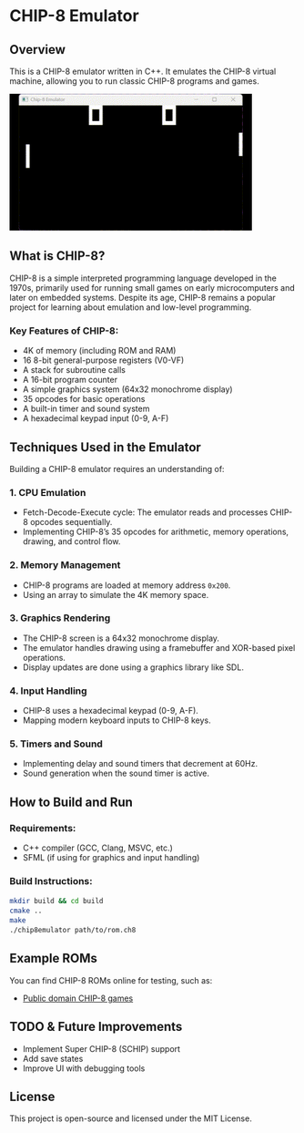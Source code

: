# CHIP-8 Emulator

## Overview

This is a CHIP-8 emulator written in C++. It emulates the CHIP-8 virtual machine, allowing you to run classic CHIP-8 programs and games.

![CHIP-8 Emulator in Action](chip8pong.gif)

## What is CHIP-8?

CHIP-8 is a simple interpreted programming language developed in the 1970s, primarily used for running small games on early microcomputers and later on embedded systems. Despite its age, CHIP-8 remains a popular project for learning about emulation and low-level programming.

### Key Features of CHIP-8:

- 4K of memory (including ROM and RAM)
- 16 8-bit general-purpose registers (V0-VF)
- A stack for subroutine calls
- A 16-bit program counter
- A simple graphics system (64x32 monochrome display)
- 35 opcodes for basic operations
- A built-in timer and sound system
- A hexadecimal keypad input (0-9, A-F)

## Techniques Used in the Emulator

Building a CHIP-8 emulator requires an understanding of:

### **1. CPU Emulation**

- Fetch-Decode-Execute cycle: The emulator reads and processes CHIP-8 opcodes sequentially.
- Implementing CHIP-8’s 35 opcodes for arithmetic, memory operations, drawing, and control flow.

### **2. Memory Management**

- CHIP-8 programs are loaded at memory address `0x200`.
- Using an array to simulate the 4K memory space.

### **3. Graphics Rendering**

- The CHIP-8 screen is a 64x32 monochrome display.
- The emulator handles drawing using a framebuffer and XOR-based pixel operations.
- Display updates are done using a graphics library like SDL.

### **4. Input Handling**

- CHIP-8 uses a hexadecimal keypad (0-9, A-F).
- Mapping modern keyboard inputs to CHIP-8 keys.

### **5. Timers and Sound**

- Implementing delay and sound timers that decrement at 60Hz.
- Sound generation when the sound timer is active.

## How to Build and Run

### **Requirements:**

- C++ compiler (GCC, Clang, MSVC, etc.)
- SFML (if using for graphics and input handling)

### **Build Instructions:**

```sh
mkdir build && cd build
cmake ..
make
./chip8emulator path/to/rom.ch8
```

## Example ROMs

You can find CHIP-8 ROMs online for testing, such as:

- [Public domain CHIP-8 games](https://johnearnest.github.io/chip8Archive/)

## TODO & Future Improvements

- Implement Super CHIP-8 (SCHIP) support
- Add save states
- Improve UI with debugging tools

## License

This project is open-source and licensed under the MIT License.

